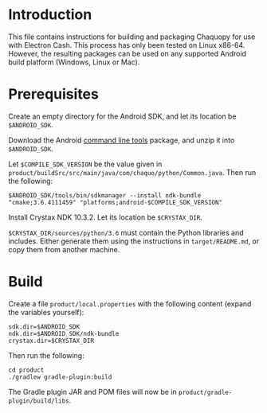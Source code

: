 # Introduction

This file contains instructions for building and packaging Chaquopy for use with Electron
Cash. This process has only been tested on Linux x86-64. However, the resulting packages can be
used on any supported Android build platform (Windows, Linux or Mac).


# Prerequisites

Create an empty directory for the Android SDK, and let its location be `$ANDROID_SDK`.

Download the Android [command line tools](https://developer.android.com/studio/) package, and
unzip it into `$ANDROID_SDK`.

Let `$COMPILE_SDK_VERSION` be the value given in
`product/buildSrc/src/main/java/com/chaquo/python/Common.java`. Then run the following:

	$ANDROID_SDK/tools/bin/sdkmanager --install ndk-bundle "cmake;3.6.4111459" "platforms;android-$COMPILE_SDK_VERSION"

Install Crystax NDK 10.3.2. Let its location be `$CRYSTAX_DIR`.

`$CRYSTAX_DIR/sources/python/3.6` must contain the Python libraries and includes.  Either
generate them using the instructions in `target/README.md`, or copy them from another machine.


# Build

Create a file `product/local.properties` with the following content (expand the variables yourself):

	sdk.dir=$ANDROID_SDK
	ndk.dir=$ANDROID_SDK/ndk-bundle
	crystax.dir=$CRYSTAX_DIR

Then run the following:

	cd product
	./gradlew gradle-plugin:build

The Gradle plugin JAR and POM files will now be in `product/gradle-plugin/build/libs`.
